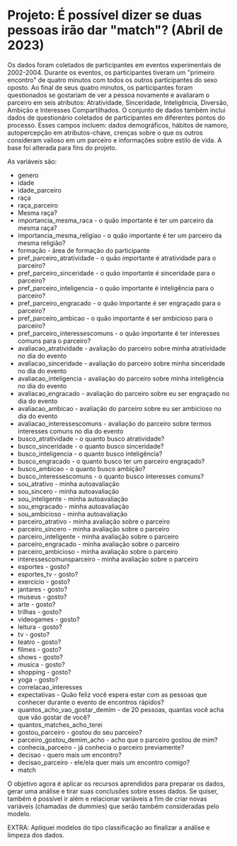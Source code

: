 # Projeto: É possível dizer se duas pessoas irão dar "match"? (Abril de 2023)
 Os dados foram coletados de participantes em eventos experimentais de 2002-2004. Durante os eventos, os participantes tiveram um "primeiro encontro" de quatro minutos com todos os outros participantes do sexo oposto. Ao final de seus quatro minutos, os participantes foram questionados se gostariam de ver a pessoa novamente e  avaliaram o parceiro em seis atributos: Atratividade, Sinceridade, Inteligência, Diversão, Ambição e Interesses Compartilhados. O conjunto de dados também inclui dados de questionário coletados de participantes em diferentes pontos do processo. Esses campos incluem: dados demográficos, hábitos de namoro, autopercepção em atributos-chave, crenças sobre o que os outros consideram valioso em um parceiro e informações sobre estilo de vida. A base foi alterada para fins do projeto.

 As variáveis são:
-	genero 
-	idade
-	idade_parceiro
-	raça
-	raça_parceiro
-	Mesma raça?
-	importancia_mesma_raca - o quão importante é ter um parceiro da mesma raça?
-	importancia_mesma_religiao - o quão importante é ter um parceiro da mesma religião?
-	formação - área de formação do participante
-	pref_parceiro_atratividade - o quão importante é atratividade para o parceiro?
-	pref_parceiro_sinceridade - o quão importante é sinceridade para o parceiro?
-	pref_parceiro_inteligencia - o quão importante é inteligência para o parceiro?
-	pref_parceiro_engracado - o quão importante é ser engraçado para o parceiro?
-	pref_parceiro_ambicao - o quão importante é ser ambicioso para o parceiro?
-	pref_parceiro_interessescomuns - o quão importante é ter interesses comuns para o parceiro?
-	avaliacao_atratividade - avaliação do parceiro sobre minha atratividade no dia do evento
-	avaliacao_sinceridade - avaliação do parceiro sobre minha sinceridade no dia do evento
-	avaliacao_inteligencia - avaliação do parceiro sobre minha inteligência no dia do evento
-	avaliacao_engracado - avaliação do parceiro sobre eu ser engraçado no dia do evento
-	avaliacao_ambicao - avaliação do parceiro sobre eu ser ambicioso no dia do evento
-	avaliacao_interessescomuns - avaliação do parceiro sobre termos interesses comuns no dia do evento
-	busco_atratividade - o quanto busco atratividade?
-	busco_sinceridade - o quanto busco sinceridade?
-	busco_inteligencia - o quanto busco inteligência?
-	busco_engracado - o quanto busco ter um parceiro engraçado?
-	busco_ambicao - o quanto busco ambição?
-	busco_interessescomuns - o quanto busco interesses comuns?
-	sou_atrativo - minha autoavaliação
-	sou_sincero - minha autoavaliação
-	sou_inteligente - minha autoavaliação
-	sou_engracado - minha autoavaliação
-	sou_ambicioso - minha autoavaliação
-	parceiro_atrativo - minha avaliação sobre o parceiro
-	parceiro_sincero - minha avaliação sobre o parceiro
-	parceiro_inteligente - minha avaliação sobre o parceiro
-	parceiro_engracado - minha avaliação sobre o parceiro
-	parceiro_ambicioso - minha avaliação sobre o parceiro
-	interessescomunsparceiro - minha avaliação sobre o parceiro
-	esportes - gosto?
-	esportes_tv - gosto?
-	exercicio - gosto?
-	jantares - gosto?
-	museus - gosto?
-	arte - gosto?
-	trilhas - gosto?
-	videogames - gosto?
-	leitura - gosto?
-	tv - gosto?
-	teatro - gosto?
-	filmes - gosto?
-	shows - gosto?
-	musica - gosto?
-	shopping - gosto?
-	yoga - gosto?
-	correlacao_interesses
-	expectativas - Quão feliz você espera estar com as pessoas que conhecer durante o evento de encontros rápidos?
-	quantos_acho_vao_gostar_demim - de 20 pessoas, quantas você acha que vão gostar de você?
-	quantos_matches_acho_terei 
-	gostou_parceiro - gostou do seu parceiro?
-	parceiro_gostou_demim_acho - acho que o parceiro gostou de mim?
-	conhecia_parceiro - já conhecia o parceiro previamente?
-	decisao - quero mais um encontro?
-	decisao_parceiro - ele/ela quer mais um encontro comigo?
-	match

O objetivo agora é aplicar os recursos aprendidos para preparar os dados, gerar uma análise e tirar suas conclusões sobre esses dados. Se quiser, também é possível ir além e relacionar variáveis a fim de criar novas variáveis (chamadas de dummies) que serão também consideradas pelo modelo.

EXTRA: Apliquei modelos do tipo classificação ao finalizar a análise e limpeza dos dados.

